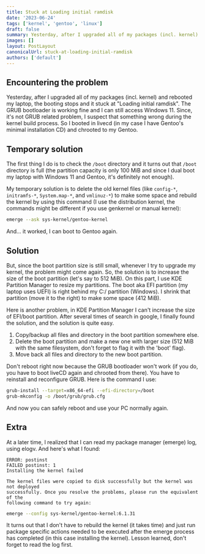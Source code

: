 ```yaml
---
title: Stuck at Loading initial ramdisk
date: '2023-06-24'
tags: ['kernel', 'gentoo', 'linux']
draft: false
summary: Yesterday, after I upgraded all of my packages (incl. kernel) and rebooted my laptop, the booting stops and it stuck at "Loading initial ramdisk".
images: []
layout: PostLayout
canonicalUrl: stuck-at-loading-initial-ramdisk
authors: ['default']
---
```


## Encountering the problem

Yesterday, after I upgraded all of my packages (incl. kernel) and rebooted my laptop, the booting stops and it stuck at "Loading initial ramdisk". The GRUB bootloader is working fine and I can still access Windows 11. Since, it's not GRUB related problem, I suspect that something wrong during the kernel build process. So I booted in livecd (in my case I have Gentoo's minimal installation CD) and chrooted to my Gentoo.

## Temporary solution

The first thing I do is to check the `/boot` directory and it turns out that `/boot` directory is full (the partition capacity is only 100 MiB and since I dual boot my laptop with Windows 11 and Gentoo, it's definitely not enough).

My temporary solution is to delete the old kernel files (like `config-*`, `initramfs-*`, `System.map-*`, and `vmlinuz-*`) to make some space and rebuild the kernel by using this command (I use the distribution kernel, the commands might be different if you use genkernel or manual kernel):

```bash
emerge --ask sys-kernel/gentoo-kernel
```

And... it worked, I can boot to Gentoo again.

## Solution

But, since the boot partition size is still small, whenever I try to upgrade my kernel, the problem might come again. So, the solution is to increase the size of the boot partition (let's say to 512 MiB). On this part, I use KDE Partition Manager to resize my partitions. The boot aka EFI partition (my laptop uses UEFI) is right behind my C:/ partition (Windows). I shrink that partition (move it to the right) to make some space (412 MiB).

Here is another problem, in KDE Partition Manager I can't increase the size of EFI/boot partition. After several times of search in google, I finally found the solution, and the solution is quite easy.

1. Copy/backup all files and directory in the boot partition somewhere else.
2. Delete the boot partition and make a new one with larger size (512 MiB with the same filesystem, don't forget to flag it with the 'boot' flag).
3. Move back all files and directory to the new boot partition.

Don't reboot right now because the GRUB bootloader won't work (if you do, you have to boot liveCD again and chrooted from there). You have to reinstall and reconfigure GRUB. Here is the command I use:

```bash
grub-install --target=x86_64-efi --efi-directory=/boot
grub-mkconfig -o /boot/grub/grub.cfg
```

And now you can safely reboot and use your PC normally again.

## Extra

At a later time, I realized that I can read my package manager (emerge) log, using elogv. And here's what I found:

```
ERROR: postinst
FAILED postinst: 1
Installing the kernel failed

The kernel files were copied to disk successfully but the kernel was not deployed
successfully. Once you resolve the problems, please run the equivalent of the
following command to try again:
```

```bash
emerge --config sys-kernel/gentoo-kernel:6.1.31
```

It turns out that I don't have to rebuild the kernel (it takes time) and just run package specific actions needed to be executed after the emerge process has completed (in this case installing the kernel). Lesson learned, don't forget to read the log first.
